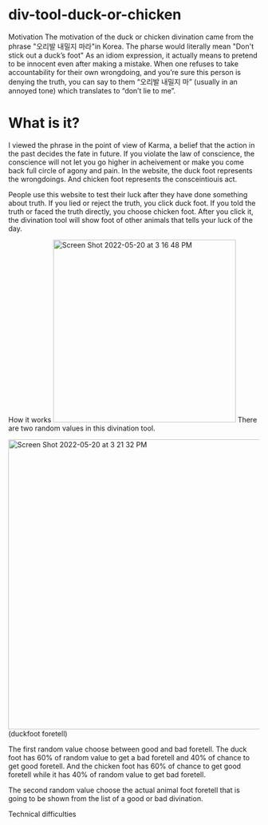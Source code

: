 # div-tool-duck-or-chicken

Motivation
The motivation of the duck or chicken divination came from the phrase "오리발 내밀지 마라"in Korea.
The pharse would literally mean "Don't stick out a duck’s foot"
As an idiom expression, it actually means to pretend to be innocent even after making a mistake.
When one refuses to take accountability for their own wrongdoing, and you’re sure this person is denying the truth, 
you can say to them “오리발 내밀지 마” (usually in an annoyed tone) which translates to “don’t lie to me”.

<h1>
What is it?
</h1>
I viewed the phrase in the point of view of Karma, a belief that the action in the past decides the fate in future. If you violate the law of conscience, the conscience will not let you go higher in acheivement or make you come back full circle of agony and pain.
In the website, the duck foot represents the wrongdoings. And chicken foot represents the consceintiouis act. 

People use this website to test their luck after they have done something about truth. If you lied or reject the truth, you click duck foot. If you told the truth or faced the truth directly, you choose chicken foot. After you click it, the divination tool will show foot of other animals that tells your luck of the day.

How it works
<img width="366" alt="Screen Shot 2022-05-20 at 3 16 48 PM" src="https://user-images.githubusercontent.com/89341312/169596945-19cbd89b-41a6-42d2-b0f4-b4a8a4ffb893.png">
There are two random values in this divination tool.

<img width="581" alt="Screen Shot 2022-05-20 at 3 21 32 PM" src="https://user-images.githubusercontent.com/89341312/169597464-31a51fa2-d4b1-4d16-9134-13e5073e4713.png">
(duckfoot foretell)

The first random value choose between good and bad foretell. The duck foot has 60% of random value to
get a bad foretell and 40% of chance to get good foretell. And the chicken foot has 60% of chance to get good foretell while it has 40% of random value to get bad foretell. 

The second random value choose the actual animal foot foretell that is going to be shown from the list of a good or bad divination.

Technical difficulties
